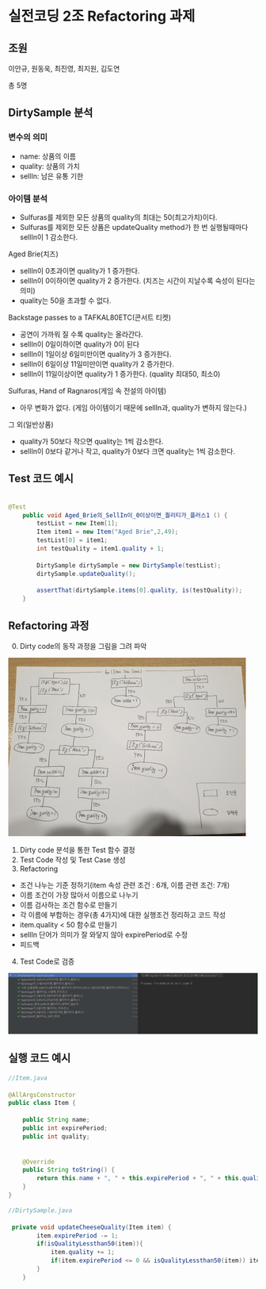 # 실전코딩 2조 Refactoring 과제 

## 조원
이안규, 원동욱, 최진영, 최지원, 김도연 

총 5명

## DirtySample 분석

### 변수의 의미
- name: 상품의 이름
- quality: 상품의 가치
- sellIn: 남은 유통 기한

### 아이템 분석
- Sulfuras를 제외한 모든 상품의 quality의 최대는 50(최고가치)이다.
- Sulfuras를 제외한 모든 상품은 updateQuality method가 한 번 실행될때마다 sellIn이 1 감소한다.

Aged Brie(치즈)
- sellIn이 0초과이면 quality가 1 증가한다.
- sellIn이 0이하이면 quality가 2 증가한다.
(치즈는 시간이 지날수록 숙성이 된다는 의미)
- quality는 50을 초과할 수 없다.

Backstage passes to a TAFKAL80ETC(콘서트 티켓)
- 공연이 가까워 질 수록 quality는 올라간다. 
- sellIn이 0일이하이면 quality가 0이 된다
- sellIn이 1일이상 6일미만이면 quality가 3 증가한다.
- sellIn이 6일이상 11일미만이면 quality가 2 증가한다.
- sellIn이 11일이상이면 quality가 1 증가한다.
(quality 최대50, 최소0)

Sulfuras, Hand of Ragnaros(게임 속 전설의 아이템)
- 아무 변화가 없다.
(게임 아이템이기 때문에 sellIn과, quality가 변하지 않는다.)

그 외(일반상품)
- quality가 50보다 작으면 quality는 1씩 감소한다.
- sellIn이 0보다 같거나 작고, quality가 0보다 크면 quality는 1씩 감소한다.

## Test 코드 예시
```java

@Test
    public void Aged_Brie의_SellIn이_0이상이면_퀄리티가_플러스1 () {
        testList = new Item[1];
        Item item1 = new Item("Aged Brie",2,49);
        testList[0] = item1;
        int testQuality = item1.quality + 1;

        DirtySample dirtySample = new DirtySample(testList);
        dirtySample.updateQuality();

        assertThat(dirtySample.items[0].quality, is(testQuality));
    }
```

## Refactoring 과정
0. Dirty code의 동작 과정을 그림을 그려 파악

![dirtycodeGraph](./dirtycodeResizeGraph.jpg)

1. Dirty code 분석을 통한 Test 함수 결정
2. Test Code 작성 및 Test Case 생성
3. Refactoring
- 조건 나누는 기준 정하기(item 속성 관련 조건 : 6개, 이름 관련 조건: 7개)
- 이름 조건이 가장 많아서 이름으로 나누기
- 이름 검사하는 조건 함수로 만들기
- 각 이름에 부합하는 경우(총 4가지)에 대한 실행조건 정리하고 코드 작성
- item.quality < 50 함수로 만들기
- sellIn 단어가 의미가 잘 와닿지 않아 expirePeriod로 수정
- 피드백

4. Test Code로 검증

![resultTestDemo](./resultTestDemo.PNG)




## 실행 코드 예시
```java
//Item.java

@AllArgsConstructor
public class Item {

    public String name;
    public int expirePeriod;
    public int quality;


    @Override
    public String toString() {
        return this.name + ", " + this.expirePeriod + ", " + this.quality;
    }
}

```

```java
//DirtySample.java

 private void updateCheeseQuality(Item item) {
        item.expirePeriod -= 1;
        if(isQualityLessthan50(item)){
            item.quality += 1;
            if(item.expirePeriod <= 0 && isQualityLessthan50(item)) item.quality += 1;
        }
    }

```


